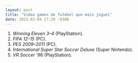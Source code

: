 ```yaml
---
layout: post
title: "Video games de futebol que mais joguei"
date: 2023-03-04 17:20 -0300
---
```

1. _Winning Eleven 3–4_ (PlayStation).
2. _FIFA 12–15_ (PC).
3. _PES 2009–2011_ (PC).
4. _International Super Star Soccer Deluxe_ (Super Nintendo).
5. _VR Soccer '96_ (PlayStation).